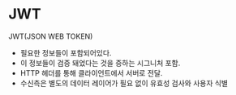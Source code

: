 # JWT

JWT\(JSON WEB TOKEN\)

* 필요한 정보들이 포함되어있다.
* 이 정보들이 검증 돼었다는 것을 증하는 시그니처 포함.
* HTTP 헤더를 통해 클라이언트에서 서버로 전달.
* 수신측은 별도의 데이터 레이어가 필요 없이 유효성 검사와 사용자 식별 

